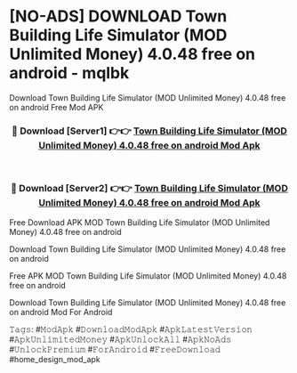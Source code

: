 # [NO-ADS] DOWNLOAD Town Building Life Simulator (MOD Unlimited Money) 4.0.48 free on android - mqlbk
Download Town Building Life Simulator (MOD Unlimited Money) 4.0.48 free on android Free Mod APK

<div align="center">
<h3>🔴 Download [Server1] 👉👉 <a href="https://apk-comot.site?title=Town_Building_Life_Simulator_(MOD_Unlimited_Money)_4.0.48_free_on_android">Town Building Life Simulator (MOD Unlimited Money) 4.0.48 free on android Mod Apk</a></h3><br>

<h3>🔴 Download [Server2] 👉👉 <a href="https://apk-comot.site?title=Town_Building_Life_Simulator_(MOD_Unlimited_Money)_4.0.48_free_on_android">Town Building Life Simulator (MOD Unlimited Money) 4.0.48 free on android Mod Apk</a></h3>
</div>


Free Download APK MOD Town Building Life Simulator (MOD Unlimited Money) 4.0.48 free on android

Download Town Building Life Simulator (MOD Unlimited Money) 4.0.48 free on android 

Free APK MOD Town Building Life Simulator (MOD Unlimited Money) 4.0.48 free on android 

Download Town Building Life Simulator (MOD Unlimited Money) 4.0.48 free on android Mod For Android

𝚃𝚊𝚐𝚜: #𝙼𝚘𝚍𝙰𝚙𝚔 #𝙳𝚘𝚠𝚗𝚕𝚘𝚊𝚍𝙼𝚘𝚍𝙰𝚙𝚔 #𝙰𝚙𝚔𝙻𝚊𝚝𝚎𝚜𝚝𝚅𝚎𝚛𝚜𝚒𝚘𝚗 #𝙰𝚙𝚔𝚄𝚗𝚕𝚒𝚖𝚒𝚝𝚎𝚍𝙼𝚘𝚗𝚎𝚢 #𝙰𝚙𝚔𝚄𝚗𝚕𝚘𝚌𝚔𝙰𝚕𝚕 #𝙰𝚙𝚔𝙽𝚘𝙰𝚍𝚜 #𝚄𝚗𝚕𝚘𝚌𝚔𝙿𝚛𝚎𝚖𝚒𝚞𝚖 #𝙵𝚘𝚛𝙰𝚗𝚍𝚛𝚘𝚒𝚍 #𝙵𝚛𝚎𝚎𝙳𝚘𝚠𝚗𝚕𝚘𝚊𝚍 #home_design_mod_apk